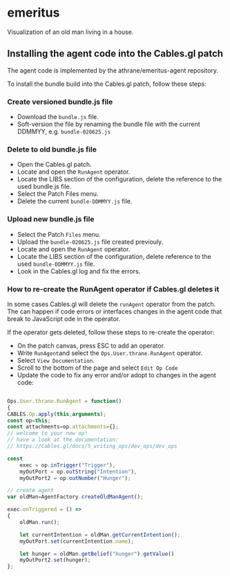 # emeritus
Visualization of an old man living in a house. 

## Installing the agent code into the Cables.gl patch

The agent code is implemented by the athrane/emeritus-agent repository.

To install the bundle build into the Cables.gl patch, follow these steps:

### Create versioned bundle.js file

* Download the `bundle.js` file.
* Soft-version the file by renaming the bundle file with the current DDMMYY, e.g. `bundle-020625.js`

### Delete to old bundle.js file

* Open the Cables.gl patch.
* Locate and open the `RunAgent` operator.
* Locate the LIBS section of the configuration, delete the reference to the used bundle.js file.
* Select the Patch Files menu.
* Delete the current `bundle-DDMMYY.js` file.

### Upload new bundle.js file

* Select the Patch `Files` menu.
* Upload the `bundle-020625.js` file created previouly.
* Locate and open the `RunAgent` operator.
* Locate the LIBS section of the configuration, delete reference to the used `bundle-DDMMYY.js` file. 
* Look in the Cables.gl log and fix the errors.

### How to re-create the RunAgent operator if Cables.gl deletes it

In some cases Cables.gl will delete the `runAgent` operator from the patch. 
The can happen if code errors or interfaces changes in the agent code that break to JavaScript ode in the operator.

If the operator gets deleted, follow these steps to re-create the operator:

* On the patch canvas, press ESC to add an operator.
* Write `RunAgent`and select the `Ops.User.thrane.RunAgent` operator.
* Select `View Documentation`.
* Scroll to the bottom of the page and select `Edit Op Code`
* Update the code to fix any error and/or adopt to changes in the agent code:
   
```javascript

Ops.User.thrane.RunAgent = function()
{
CABLES.Op.apply(this,arguments);
const op=this;
const attachments=op.attachments={};
// welcome to your new op!
// have a look at the documentation:
// https://cables.gl/docs/5_writing_ops/dev_ops/dev_ops

const
    exec = op.inTrigger("Trigger"),
    myOutPort = op.outString("Intention"),
    myOutPort2 = op.outNumber("Hunger");

// create agent
var oldMan=AgentFactory.createOldManAgent();

exec.onTriggered = () =>
{
    oldMan.run();

    let currentIntention = oldMan.getCurrentIntention();
    myOutPort.set(currentIntention.name);

    let hunger = oldMan.getBelief("hunger").getValue()
    myOutPort2.set(hunger);
};
```
